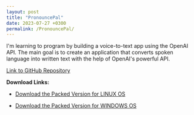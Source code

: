```yaml
---
layout: post
title: "PronouncePal"
date: 2023-07-27 +0300
permalink: /PronouncePal/
---
```


I'm learning to program by building a voice-to-text app using the OpenAI API. The main goal is to create an application that converts spoken language into written text with the help of OpenAI's powerful API.

[Link to GitHub Repository](https://github.com/TomTeraud/PronouncePal)

**Download Links:**

- [Download the Packed Version for LINUX OS](https://www.dropbox.com/scl/fi/mut3b5oofcfddh3fmi4or/PronouncePal_linux.zip?dl=1)

- [Download the Packed Version for WINDOWS OS](https://www.dropbox.com/scl/fi/cztml79zu394942wnqffk/PronouncePal_win.zip?dl=1)
